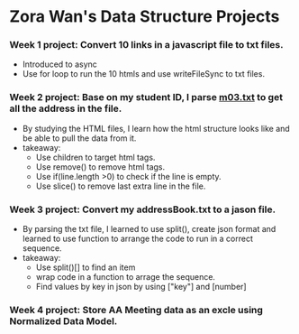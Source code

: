 # Zora Wan's Data Structure Projects

### Week 1 project: Convert 10 links in a javascript file to txt files.
  * Introduced to async
  * Use for loop to run the 10 htmls and use writeFileSync to txt files.

 ### Week 2 project: Base on my student ID, I parse [m03.txt](https://github.com/zorawan/DataStructures/blob/master/week1/data/m03.txt) to get all the address in the file.
  * By studying the HTML files, I learn how the html structure looks like and be able to pull the data from it.
  * takeaway:
    * Use children to target html tags.
    * Use remove() to remove html tags.
    * Use if(line.length >0) to check if the line is empty.
    * Use slice() to remove last extra line in the file.
     
### Week 3 project: Convert my addressBook.txt to a jason file.
  * By parsing the txt file, I learned to use split(), create json format and learned to use function to arrange the code to run in a correct sequence. 
  * takeaway:
    * Use split()[] to find an item
    * wrap code in a function to arrage the sequence.
    * Find values by key in json by using ["key"] and [number]

### Week 4 project: Store AA Meeting data as an excle using Normalized Data Model.
